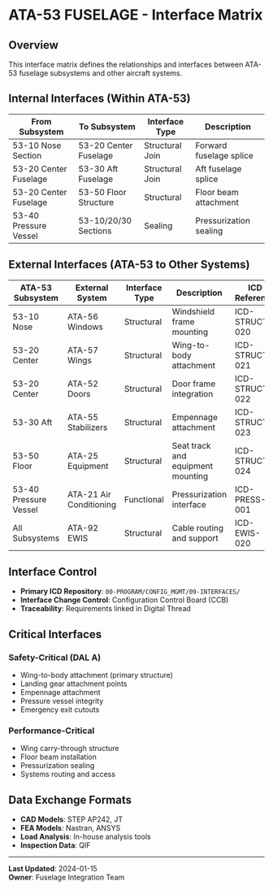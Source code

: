 # ATA-53 FUSELAGE - Interface Matrix

## Overview

This interface matrix defines the relationships and interfaces between ATA-53 fuselage subsystems and other aircraft systems.

## Internal Interfaces (Within ATA-53)

| From Subsystem | To Subsystem | Interface Type | Description |
|----------------|--------------|----------------|-------------|
| 53-10 Nose Section | 53-20 Center Fuselage | Structural Join | Forward fuselage splice |
| 53-20 Center Fuselage | 53-30 Aft Fuselage | Structural Join | Aft fuselage splice |
| 53-20 Center Fuselage | 53-50 Floor Structure | Structural | Floor beam attachment |
| 53-40 Pressure Vessel | 53-10/20/30 Sections | Sealing | Pressurization sealing |

## External Interfaces (ATA-53 to Other Systems)

| ATA-53 Subsystem | External System | Interface Type | Description | ICD Reference |
|------------------|-----------------|----------------|-------------|---------------|
| 53-10 Nose | ATA-56 Windows | Structural | Windshield frame mounting | ICD-STRUCT-020 |
| 53-20 Center | ATA-57 Wings | Structural | Wing-to-body attachment | ICD-STRUCT-021 |
| 53-20 Center | ATA-52 Doors | Structural | Door frame integration | ICD-STRUCT-022 |
| 53-30 Aft | ATA-55 Stabilizers | Structural | Empennage attachment | ICD-STRUCT-023 |
| 53-50 Floor | ATA-25 Equipment | Structural | Seat track and equipment mounting | ICD-STRUCT-024 |
| 53-40 Pressure Vessel | ATA-21 Air Conditioning | Functional | Pressurization interface | ICD-PRESS-001 |
| All Subsystems | ATA-92 EWIS | Structural | Cable routing and support | ICD-EWIS-020 |

## Interface Control

- **Primary ICD Repository**: `00-PROGRAM/CONFIG_MGMT/09-INTERFACES/`
- **Interface Change Control**: Configuration Control Board (CCB)
- **Traceability**: Requirements linked in Digital Thread

## Critical Interfaces

### Safety-Critical (DAL A)
- Wing-to-body attachment (primary structure)
- Landing gear attachment points
- Empennage attachment
- Pressure vessel integrity
- Emergency exit cutouts

### Performance-Critical
- Wing carry-through structure
- Floor beam installation
- Pressurization sealing
- Systems routing and access

## Data Exchange Formats

- **CAD Models**: STEP AP242, JT
- **FEA Models**: Nastran, ANSYS
- **Load Analysis**: In-house analysis tools
- **Inspection Data**: QIF

---

**Last Updated**: 2024-01-15  
**Owner**: Fuselage Integration Team
